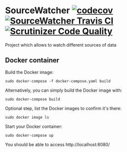 # SourceWatcher [![codecov](https://codecov.io/gh/TheCocoTeam/SourceWatcher/branch/master/graph/badge.svg)](https://codecov.io/gh/TheCocoTeam/SourceWatcher) [![SourceWatcher Travis CI](https://travis-ci.com/TheCocoTeam/SourceWatcher.svg?branch=master)](https://travis-ci.com/github/TheCocoTeam/SourceWatcher) [![Scrutinizer Code Quality](https://scrutinizer-ci.com/g/TheCocoTeam/SourceWatcher/badges/quality-score.png?b=master)](https://scrutinizer-ci.com/g/TheCocoTeam/SourceWatcher/?branch=master)
Project which allows to watch different sources of data

## Docker container

Build the Docker image:

```shell
sudo docker-compose -f docker-compose.yaml build
```

Alternatively, you can simply build the Docker image with:

```shell
sudo docker-compose build
```

Optional step, list the Docker images to confirm it's there:

```shell
sudo docker image ls
```

Start your Docker container:

```shell
sudo docker-compose up
```

You should be able to access http://localhost:8080/
